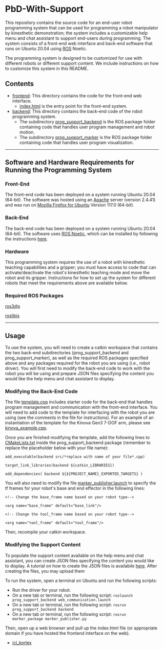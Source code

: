 # PbD-With-Support
This repository contains the source code for an end-user robot programming system that can be used for programming a robot manipulator by kinesthetic demonstration; the system includes a customizable help menu and chat assistant to support end-users during programming. The system consists of a front-end web interface and back-end software that runs on Ubuntu 20.04 using [ROS](https://www.ros.org/) Noetic. 

The programming system is designed to be customized for use with different robots or different support content. We include instructions on how to customize this system in this README.

## Contents
- [frontend](https://github.com/intuitivecomputing/PbD-With-Support/tree/main/frontend): This directory contains the code for the front-end web interface. 
  - [index.html](https://github.com/intuitivecomputing/PbD-With-Support/blob/main/frontend/index.html) is the entry point for the front-end system.
- [backend](https://github.com/intuitivecomputing/PbD-With-Support/tree/main/backend): This directory contains the back-end code of the robot programming system.
  - The subdirectory [prog_support_backend](https://github.com/intuitivecomputing/PbD-With-Support/tree/main/backend/prog_support_backend) is the ROS package folder containing code that handles user program management and robot motion.
  - The subdirectory [prog_support_marker](https://github.com/intuitivecomputing/PbD-With-Support/tree/main/backend/prog_support_marker) is the ROS package folder containing code that handles user program visualization. 
- - - -

## Software and Hardware Requirements for Running the Programming System

### Front-End
The  front-end code has been deployed on a system running Ubuntu 20.04 (64-bit). The software was hosted using an [Apache](https://httpd.apache.org/download.cgi) server (version 2.4.41) and was run on [Mozilla Firefox for Ubuntu](https://www.mozilla.org/en-US/firefox/linux/) Version 117.0 (64-bit).

### Back-End
The back-end code has been deployed on a system running Ubuntu 20.04 (64-bit). The software uses [ROS Noetic](http://wiki.ros.org/noetic), which can be installed by following the instructions [here](http://wiki.ros.org/noetic/Installation).

### Hardware
This programming system requires the use of a robot with kinesthetic teaching capabilities and a gripper; you must have access to code that can activate/deactivate the robot's kinesthetic teaching mode and move the robot and its gripper. Instructions for how to set up the system for different robots that meet the requirements above are available below. 

### Required ROS Packages

[ros3djs](https://github.com/RobotWebTools/ros3djs)

[roslibjs](https://github.com/RobotWebTools/roslibjs)

- - - -

## Usage
To use the system, you will need to create a catkin workspace that contains the two back-end subdirectories (prog_support_backend and prog_support_marker), as well as the required ROS packages specified above and any packages required for the robot you are using (i.e., robot driver). You will first need to modify the back-end code to work with the robot you will be using and prepare JSON files specifying the content you would like the help menu and chat assistant to display.

### Modifying the Back-End Code
The file [template.cpp](https://github.com/intuitivecomputing/PbD-With-Support/blob/main/backend/prog_support_backend/src/template.cpp) includes starter code for the back-end that handles program management and communication with the front-end interface. You will need to add code to the template for interfacing with the robot you are using (see the comments in the file for instructions). For an example of an instantiation of the template for the Kinova Gen3 7-DOF arm, please see [kinova_example.cpp](https://github.com/intuitivecomputing/PbD-With-Support/blob/main/backend/prog_support_backend/src/kinova_example.cpp). 

Once you are finished modifying the template, add the following lines to [CMakeLists.txt](https://github.com/intuitivecomputing/PbD-With-Support/blob/main/backend/prog_support_backend/CMakeLists.txt) inside the prog_support_backend package (remember to replace the placeholder below with your file name):

`add_executable(backend src/*replace with name of your file*.cpp)`

`target_link_libraries(backend ${catkin_LIBRARIES})`

`add_dependencies(
   backend
   ${${PROJECT_NAME}_EXPORTED_TARGETS}
 )`

You will also need to modify the file [marker_publisher.launch](https://github.com/intuitivecomputing/PbD-With-Support/blob/main/backend/prog_support_marker/launch/marker_publisher.launch) to specify the tf frames for your robot's base and end effector in the following lines:

`<!-- Change the base_frame name based on your robot type-->`

`<arg name="base_frame" default="base_link"/>`

`<!-- Change the tool_frame name based on your robot type-->`

`<arg name="tool_frame" default="tool_frame"/>`


Then, recompile your catkin workspace. 

### Modifying the Support Content 
To populate the support content available on the help menu and chat assistant, you can create JSON files specifying the content you would like to display. A tutorial on how to create the JSON files is availabile [here](https://docs.google.com/document/d/12tyInR8hcHN3QSnFdj-3iuF3VUZldVw9KjV0NjFBORo/edit?usp=sharing). After creating the files, you may upload them

To run the system, open a terminal on Ubuntu and run the following scripts:
- Run the driver for your robot.
- On a new tab or terminal, run the following script: `roslaunch prog_support_backend web_communication.launch`
- On a new tab or terminal, run the following script: `rosrun prog_support_backend backend`
- On a new tab or terminal, run the following script: `rosrun marker_package marker_publisher.py`

Then, open up a web browser and pull up the index.html file (or appropriate domain if you have hosted the frontend interface on the web).

- [icl_kortex](https://github.com/intuitivecomputing/icl_kortex)

